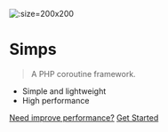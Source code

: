 ![](https://cdn.jsdelivr.net/gh/simple-swoole/docs/docs/logo.png ':size=200x200')

# Simps

> A PHP coroutine framework.

* Simple and lightweight
* High performance

[Need improve performance?](mailto:team@simps.io)
<a href="https://doc.simps.io" target="_self">Get Started</a>